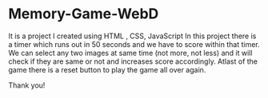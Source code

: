 # Memory-Game-WebD
It is a project I created using HTML , CSS, JavaScript
In this project there is a timer which runs out in 50 seconds and we have to score within that timer.
We can select any two images at same time (not more, not less) and it will check if they are same or not and increases score accordingly.
Atlast of the game there is a reset button to play the game all over again.



Thank you!
